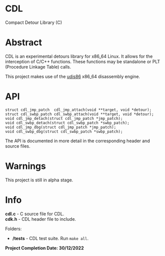 # CDL
Compact Detour Library (C)

# Abstract
CDL is an experimental detours library for x86_64 Linux. It allows
for the interception of C/C++ functions. These functions may be
standalone or PLT (Procedure Linkage Table) calls.

This project makes use of the [udis86](https://github.com/vmt/udis86)
x86_64 disassembly engine.

# API
```
struct cdl_jmp_patch  cdl_jmp_attach(void **target, void *detour);
struct cdl_swbp_patch cdl_swbp_attach(void **target, void *detour);
void cdl_jmp_detach(struct cdl_jmp_patch *jmp_patch);
void cdl_swbp_detach(struct cdl_swbp_patch *swbp_patch);
void cdl_jmp_dbg(struct cdl_jmp_patch *jmp_patch);
void cdl_swbp_dbg(struct cdl_swbp_patch *swbp_patch);
```
The API is documented in more detail in the corresponding header and source
files.

# Warnings
This project is still in alpha stage.

# Info
**cdl.c** - C source file for CDL. <br>
**cdk.h** - CDL header file to include.

Folders:
* **/tests** - CDL test suite. Run `make all`.

**Project Completion Date: 30/12/2022**
